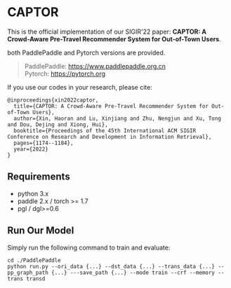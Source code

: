 # CAPTOR
This is the official implementation of our SIGIR'22 paper: **CAPTOR: A Crowd-Aware Pre-Travel Recommender System for Out-of-Town Users**.

both PaddlePaddle and Pytorch versions are provided.
> PaddlePaddle: https://www.paddlepaddle.org.cn \
Pytorch: https://pytorch.org

If you use our codes in your research, please cite:
```
@inproceedings{xin2022captor,
  title={CAPTOR: A Crowd-Aware Pre-Travel Recommender System for Out-of-Town Users},
  author={Xin, Haoran and Lu, Xinjiang and Zhu, Nengjun and Xu, Tong and Dou, Dejing and Xiong, Hui},
  booktitle={Proceedings of the 45th International ACM SIGIR Conference on Research and Development in Information Retrieval},
  pages={1174--1184},
  year={2022}
}
```

## Requirements
- python 3.x
- paddle 2.x / torch >= 1.7
- pgl / dgl>=0.6


## Run Our Model
Simply run the following command to train and evaluate:
```
cd ./PaddlePaddle
python run.py --ori_data {...} --dst_data {...} --trans_data {...} --pp_graph_path {...} ---save_path {...} --mode train --crf --memory --trans transd
```
